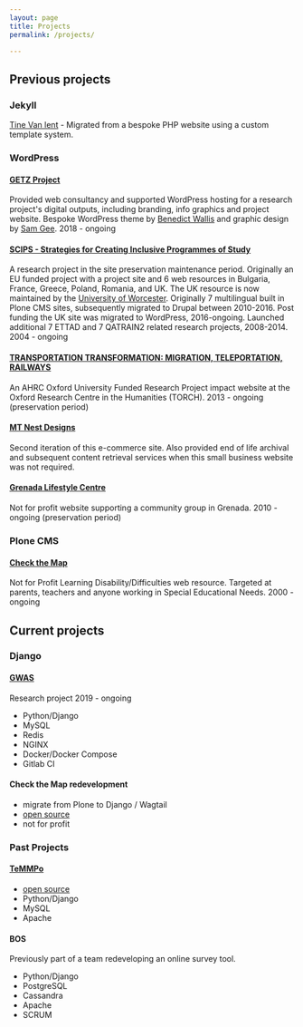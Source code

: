 ```yaml
---
layout: page
title: Projects
permalink: /projects/

---	
```


## Previous projects

### Jekyll

[Tine Van lent](https://tinevanlent.be) - Migrated from a bespoke PHP website using a custom template system.

### WordPress

#### [GETZ Project](https://getzproject.eu)
Provided web consultancy and supported WordPress hosting for a research project's digital outputs, including branding, info graphics and project website. Bespoke WordPress theme by [Benedict Wallis](https://benedict-wallis.com/) and graphic design by [Sam Gee](https://www.samgee.co.uk/).
2018 - ongoing

#### [SCIPS - Strategies for Creating Inclusive Programmes of Study](https://scips.worc.ac.uk)
A research project in the site preservation maintenance period. Originally an EU funded project with a project site and 6 web resources in Bulgaria, France, Greece, Poland, Romania, and UK. The UK resource is now maintained by the [University of Worcester](https://www.worcester.ac.uk).  Originally 7 multilingual built in Plone CMS sites, subsequently migrated to Drupal between 2010-2016.  Post funding the UK site was migrated to WordPress, 2016-ongoing.  Launched additional 7 ETTAD and 7 QATRAIN2 related research projects, 2008-2014. 
2004 - ongoing

#### [TRANSPORTATION TRANSFORMATION: MIGRATION, TELEPORTATION, RAILWAYS](https://transportation-transformation.co.uk)
An AHRC Oxford University Funded Research Project impact website at the Oxford Research Centre in the Humanities (TORCH).
2013 - ongoing (preservation period)

#### [MT Nest Designs](https://mtnestdesigns.co.uk)
Second iteration of this e-commerce site.  Also provided end of life archival and subsequent content retrieval services when this small business website was not required.

#### [Grenada Lifestyle Centre](https://grenadalifestylecenter.gd)
Not for profit website supporting a community group in Grenada.
2010 - ongoing (preservation period)

### Plone CMS

#### [Check the Map](http://www.checkthemap.org)
Not for Profit Learning Disability/Difficulties web resource.  Targeted at parents, teachers and anyone working in Special Educational Needs. 
2000 - ongoing

## Current projects

### Django

#### [GWAS](https://gwas.mrcieu.ac.uk)
Research project
2019 - ongoing 
- Python/Django
- MySQL
- Redis
- NGINX
- Docker/Docker Compose
- Gitlab CI

#### Check the Map redevelopment
- migrate from Plone to Django / Wagtail
- [open source](https://github.com/asset-web/check_the_map)
- not for profit

### Past Projects

#### [TeMMPo](https://temmpo.org.uk)
- [open source](https://github.com/MRCIEU/temmpo)
- Python/Django
- MySQL
- Apache
<!-- ?? - ?? -->

#### BOS
Previously part of a team redeveloping an online survey tool.
- Python/Django
- PostgreSQL
- Cassandra
- Apache
- SCRUM
<!-- ?? - ?? -->
